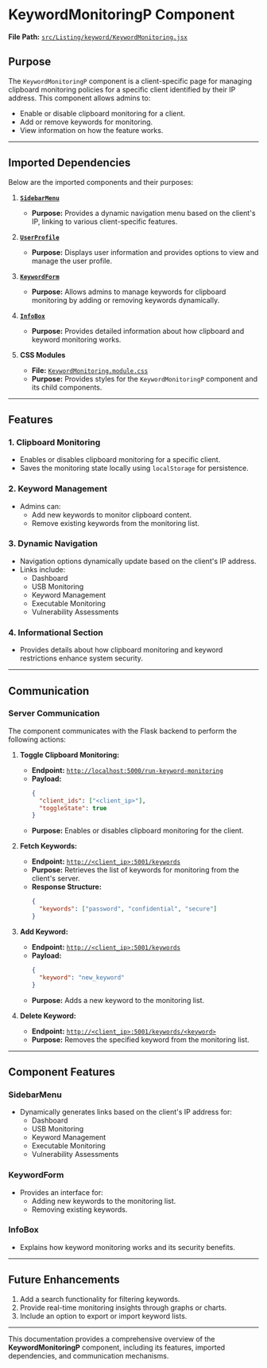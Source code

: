 # KeywordMonitoringP Component

**File Path:** [`src/Listing/keyword/KeywordMonitoring.jsx`](https://github.com/mrunmeumeu/DLP/blob/ADMIN_FRONTEND/src/Listing/keyword/KeywordMonitoring.jsx)

## **Purpose**
The `KeywordMonitoringP` component is a client-specific page for managing clipboard monitoring policies for a specific client identified by their IP address. This component allows admins to:
- Enable or disable clipboard monitoring for a client.
- Add or remove keywords for monitoring.
- View information on how the feature works.

---

## **Imported Dependencies**
Below are the imported components and their purposes:

1. **[`SidebarMenu`](https://github.com/mrunmeumeu/DLP/blob/ADMIN_FRONTEND/src/Listing/keyword/SidebarMenu.jsx)**
   - **Purpose:** Provides a dynamic navigation menu based on the client's IP, linking to various client-specific features.

2. **[`UserProfile`](https://github.com/mrunmeumeu/DLP/blob/ADMIN_FRONTEND/src/Listing/keyword/UserProfile.jsx)**
   - **Purpose:** Displays user information and provides options to view and manage the user profile.

3. **[`KeywordForm`](https://github.com/mrunmeumeu/DLP/blob/ADMIN_FRONTEND/src/Listing/keyword/KeywordForm.jsx)**
   - **Purpose:** Allows admins to manage keywords for clipboard monitoring by adding or removing keywords dynamically.

4. **[`InfoBox`](https://github.com/mrunmeumeu/DLP/blob/ADMIN_FRONTEND/src/Listing/keyword/InfoBox.jsx)**
   - **Purpose:** Provides detailed information about how clipboard and keyword monitoring works.

5. **CSS Modules**
   - **File:** [`KeywordMonitoring.module.css`](https://github.com/mrunmeumeu/DLP/blob/ADMIN_FRONTEND/src/Listing/keyword/KeywordMonitoring.module.css)
   - **Purpose:** Provides styles for the `KeywordMonitoringP` component and its child components.

---

## **Features**

### **1. Clipboard Monitoring**
- Enables or disables clipboard monitoring for a specific client.
- Saves the monitoring state locally using `localStorage` for persistence.

### **2. Keyword Management**
- Admins can:
  - Add new keywords to monitor clipboard content.
  - Remove existing keywords from the monitoring list.

### **3. Dynamic Navigation**
- Navigation options dynamically update based on the client's IP address.
- Links include:
  - Dashboard
  - USB Monitoring
  - Keyword Management
  - Executable Monitoring
  - Vulnerability Assessments

### **4. Informational Section**
- Provides details about how clipboard monitoring and keyword restrictions enhance system security.

---

## **Communication**

### **Server Communication**
The component communicates with the Flask backend to perform the following actions:

1. **Toggle Clipboard Monitoring:**
   - **Endpoint:** [`http://localhost:5000/run-keyword-monitoring`](http://localhost:5000/run-keyword-monitoring)
   - **Payload:**
     ```json
     {
       "client_ids": ["<client_ip>"],
       "toggleState": true
     }
     ```
   - **Purpose:** Enables or disables clipboard monitoring for the client.

2. **Fetch Keywords:**
   - **Endpoint:** [`http://<client_ip>:5001/keywords`](http://<client_ip>:5001/keywords)
   - **Purpose:** Retrieves the list of keywords for monitoring from the client's server.
   - **Response Structure:**
     ```json
     {
       "keywords": ["password", "confidential", "secure"]
     }
     ```

3. **Add Keyword:**
   - **Endpoint:** [`http://<client_ip>:5001/keywords`](http://<client_ip>:5001/keywords)
   - **Payload:**
     ```json
     {
       "keyword": "new_keyword"
     }
     ```
   - **Purpose:** Adds a new keyword to the monitoring list.

4. **Delete Keyword:**
   - **Endpoint:** [`http://<client_ip>:5001/keywords/<keyword>`](http://<client_ip>:5001/keywords/<keyword>)
   - **Purpose:** Removes the specified keyword from the monitoring list.

---

## **Component Features**

### **SidebarMenu**
- Dynamically generates links based on the client's IP address for:
  - Dashboard
  - USB Monitoring
  - Keyword Management
  - Executable Monitoring
  - Vulnerability Assessments

### **KeywordForm**
- Provides an interface for:
  - Adding new keywords to the monitoring list.
  - Removing existing keywords.

### **InfoBox**
- Explains how keyword monitoring works and its security benefits.

---

## **Future Enhancements**
1. Add a search functionality for filtering keywords.
2. Provide real-time monitoring insights through graphs or charts.
3. Include an option to export or import keyword lists.

---

This documentation provides a comprehensive overview of the **KeywordMonitoringP** component, including its features, imported dependencies, and communication mechanisms.
